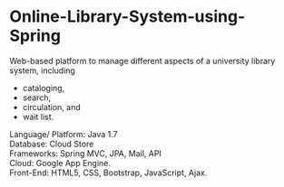# Online-Library-System-using-Spring
Web-based platform to manage different aspects of a university library system, including  
 - cataloging,  
 - search,   
 - circulation, and   
 - wait list.   
  
Language/ Platform: Java 1.7  
Database: Cloud Store  
Frameworks: Spring MVC, JPA, Mail, API  
Cloud: Google App Engine.  
Front-End: HTML5, CSS, Bootstrap, JavaScript, Ajax.  
